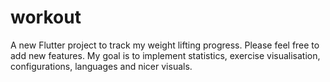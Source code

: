 # workout

A new Flutter project to track my weight lifting progress.
Please feel free to add new features. My goal is to implement statistics, exercise visualisation, configurations, languages and nicer visuals.
